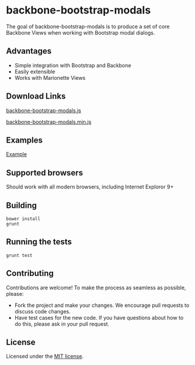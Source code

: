 backbone-bootstrap-modals
=========================

The goal of backbone-bootstrap-modals is to produce a set of core Backbone Views
when working with Bootstrap modal dialogs.

## Advantages

- Simple integration with Bootstrap and Backbone
- Easily extensible
- Works with Marionette Views

## Download Links

[backbone-bootstrap-modals.js](https://raw.githubusercontent.com/leafygreen/backbone-bootstrap-modals/master/lib/backbone-bootstrap-modals.js)

[backbone-bootstrap-modals.min.js](https://raw.githubusercontent.com/leafygreen/backbone-bootstrap-modals/master/lib/backbone-bootstrap-modals.min.js)

## Examples

[Example](https://raw.githubusercontent.com/leafygreen/backbone-bootstrap-modals/master/example.html)

## Supported browsers

Should work with all modern browsers, including Internet Exploror 9+

## Building

```
bower install
grunt
```

## Running the tests

```
grunt test
```

## Contributing

Contributions are welcome! To make the process as seamless as possible, please:

* Fork the project and make your changes. We encourage pull requests to discuss code changes.
* Have test cases for the new code. If you have questions about how to do this, please ask in your pull request.


## License
Licensed under the [MIT license](LICENSE-MIT "MIT License").
